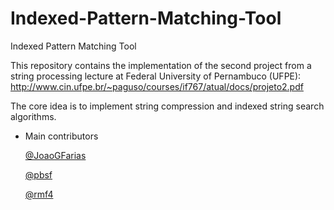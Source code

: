 # Indexed-Pattern-Matching-Tool
Indexed Pattern Matching Tool

This repository contains the implementation of the second project from a
string processing lecture at Federal University of Pernambuco (UFPE):
http://www.cin.ufpe.br/~paguso/courses/if767/atual/docs/projeto2.pdf

The core idea is to implement string compression and indexed string search
algorithms.

* Main contributors

  [@JoaoGFarias](https://github.com/JoaoGFarias)

  [@pbsf](https://github.com/pbsf)

  [@rmf4](https://github.com/rmf4)

